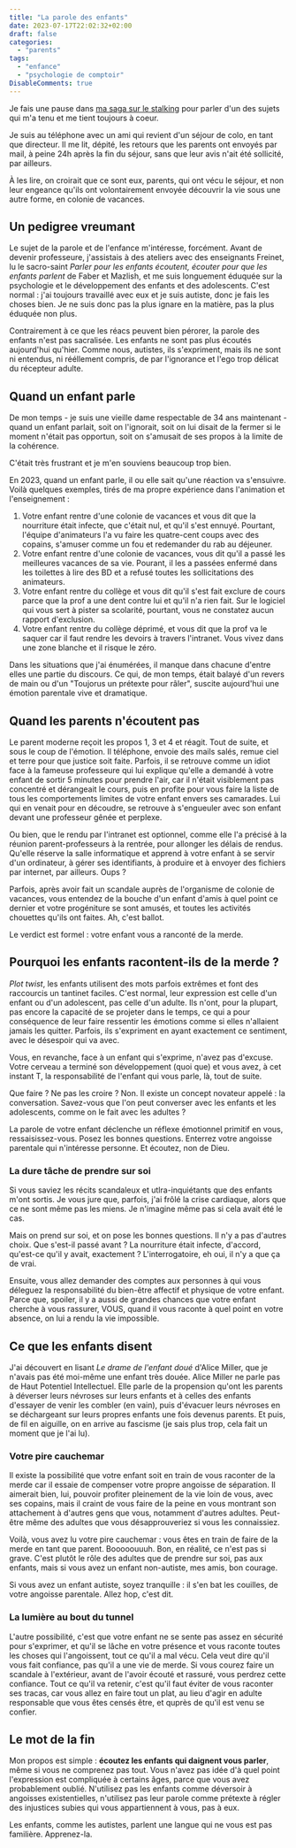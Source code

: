 ```yaml
---
title: "La parole des enfants"
date: 2023-07-17T22:02:32+02:00
draft: false
categories: 
  - "parents"
tags: 
  - "enfance"
  - "psychologie de comptoir"
DisableComments: true
---
```


Je fais une pause dans [ma saga sur le stalking](/post/stalkers-1) pour parler d'un des sujets qui m'a tenu et me tient toujours à coeur.

Je suis au téléphone avec un ami qui revient d'un séjour de colo, en tant que directeur. Il me lit, dépité, les retours que les parents ont envoyés par mail, à peine 24h après la fin du séjour, sans que leur avis n'ait été sollicité, par ailleurs.

À les lire, on croirait que ce sont eux, parents, qui ont vécu le séjour, et non leur engeance qu'ils ont volontairement envoyée découvrir la vie sous une autre forme, en colonie de vacances.

## Un pedigree vreumant

Le sujet de la parole et de l'enfance m'intéresse, forcément. Avant de devenir professeure, j'assistais à des ateliers avec des enseignants Freinet, lu le sacro-saint _Parler pour les enfants écoutent, écouter pour que les enfants parlent_ de Faber et Mazlish, et me suis longuement éduquée sur la psychologie et le développement des enfants et des adolescents. C'est normal : j'ai toujours travaillé avec eux et je suis autiste, donc je fais les choses bien. Je ne suis donc pas la plus ignare en la matière, pas la plus éduquée non plus.

Contrairement à ce que les réacs peuvent bien pérorer, la parole des enfants n'est pas sacralisée. Les enfants ne sont pas plus écoutés aujourd'hui qu'hier. Comme nous, autistes, ils s'expriment, mais ils ne sont ni entendus, ni rééllement compris, de par l'ignorance et l'ego trop délicat du récepteur adulte.

## Quand un enfant parle

De mon temps - je suis une vieille dame respectable de 34 ans maintenant - quand un enfant parlait, soit on l'ignorait, soit on lui disait de la fermer si le moment n'était pas opportun, soit on s'amusait de ses propos à la limite de la cohérence.

C'était très frustrant et je m'en souviens beaucoup trop bien.

En 2023, quand un enfant parle, il ou elle sait qu'une réaction va s'ensuivre. Voilà quelques exemples, tirés de ma propre expérience dans l'animation et l'enseignement :

1. Votre enfant rentre d'une colonie de vacances et vous dit que la nourriture était infecte, que c'était nul, et qu'il s'est ennuyé. Pourtant, l'équipe d'animateurs l'a vu faire les quatre-cent coups avec des copains, s'amuser comme un fou et redemander du rab au déjeuner.
2. Votre enfant rentre d'une colonie de vacances, vous dit qu'il a passé les meilleures vacances de sa vie. Pourant, il les a passées enfermé dans les toilettes à lire des BD et a refusé toutes les sollicitations des animateurs.
3. Votre enfant rentre du collège et vous dit qu'il s'est fait exclure de cours parce que la prof a une dent contre lui et qu'il n'a rien fait. Sur le logiciel qui vous sert à pister sa scolarité, pourtant, vous ne constatez aucun rapport d'exclusion.
4. Votre enfant rentre du collège déprimé, et vous dit que la prof va le saquer car il faut rendre les devoirs à travers l'intranet. Vous vivez dans une zone blanche et il risque le zéro.

Dans les situations que j'ai énumérées, il manque dans chacune d'entre elles une partie du discours. Ce qui, de mon temps, était balayé d'un revers de main ou d'un "Toujorus un prétexte pour râler", suscite aujourd'hui une émotion parentale vive et dramatique.

## Quand les parents n'écoutent pas

Le parent moderne reçoit les propos 1, 3 et 4 et réagit. Tout de suite, et sous le coup de l'émotion. Il téléphone, envoie des mails salés, remue ciel et terre pour que justice soit faite. Parfois, il se retrouve comme un idiot face à la fameuse professeure qui lui explique qu'elle a demandé à votre enfant de sortir 5 minutes pour prendre l'air, car il n'était visiblement pas concentré et dérangeait le cours, puis en profite pour vous faire la liste de tous les comportements limites de votre enfant envers ses camarades. Lui qui en venait pour en découdre, se retrouve à s'engueuler avec son enfant devant une professeur gênée et perplexe.

Ou bien, que le rendu par l'intranet est optionnel, comme elle l'a précisé à la réunion parent-professeurs à la rentrée, pour allonger les délais de rendus. Qu'elle réserve la salle informatique et apprend à votre enfant à se servir d'un ordinateur, à gérer ses identifiants, à produire et à envoyer des fichiers par internet, par ailleurs. Oups ?

Parfois, après avoir fait un scandale auprès de l'organisme de colonie de vacances, vous entendez de la bouche d'un enfant d'amis à quel point ce dernier et votre progéniture se sont amusés, et toutes les activités chouettes qu'ils ont faites. Ah, c'est ballot.

Le verdict est formel : votre enfant vous a ranconté de la merde.

## Pourquoi les enfants racontent-ils de la merde ?

_Plot twist_, les enfants utilisent des mots parfois extrêmes et font des raccourcis un tantinet faciles. C'est normal, leur expression est celle d'un enfant ou d'un adolescent, pas celle d'un adulte. Ils n'ont, pour la plupart, pas encore la capacité de se projeter dans le temps, ce qui a pour conséquence de leur faire ressentir les émotions comme si elles n'allaient jamais les quitter. Parfois, ils s'expriment en ayant exactement ce sentiment, avec le désespoir qui va avec.

Vous, en revanche, face à un enfant qui s'exprime, n'avez pas d'excuse. Votre cerveau a terminé son développement (quoi que) et vous avez, à cet instant T, la responsabilité de l'enfant qui vous parle, là, tout de suite.

Que faire ? Ne pas les croire ? Non. Il existe un concept novateur appelé : la conversation. Savez-vous que l'on peut converser avec les enfants et les adolescents, comme on le fait avec les adultes ?

La parole de votre enfant déclenche un réflexe émotionnel primitif en vous, ressaisissez-vous. Posez les bonnes questions. Enterrez votre angoisse parentale qui n'intéresse personne. Et écoutez, non de Dieu.

### La dure tâche de prendre sur soi

Si vous saviez les récits scandaleux et utlra-inquiétants que des enfants m'ont sortis. Je vous jure que, parfois, j'ai frôlé la crise cardiaque, alors que ce ne sont même pas les miens. Je n'imagine même pas si cela avait été le cas.

Mais on prend sur soi, et on pose les bonnes questions. Il n'y a pas d'autres choix. Que s'est-il passé avant ? La nourriture était infecte, d'accord, qu'est-ce qu'il y avait, exactement ? L'interrogatoire, eh oui, il n'y a que ça de vrai.

Ensuite, vous allez demander des comptes aux personnes à qui vous déleguez la responsabilité du bien-être affectif et physique de votre enfant. Parce que, spoiler, il y a aussi de grandes chances que votre enfant cherche à vous rassurer, VOUS, quand il vous raconte à quel point en votre absence, on lui a rendu la vie impossible.

## Ce que les enfants disent

J'ai découvert en lisant _Le drame de l'enfant doué_ d'Alice Miller, que je n'avais pas été moi-même une enfant très douée. Alice Miller ne parle pas de Haut Potentiel Intellectuel. Elle parle de la propension qu'ont les parents à déverser leurs névroses sur leurs enfants et à celles des enfants d'essayer de venir les combler (en vain), puis d'évacuer leurs névroses en se déchargeant sur leurs propres enfants une fois devenus parents. Et puis, de fil en aiguille, on en arrive au fascisme (je sais plus trop, cela fait un moment que je l'ai lu).

### Votre pire cauchemar

Il existe la possibilité que votre enfant soit en train de vous raconter de la merde car il essaie de compenser votre propre angoisse de séparation. Il aimerait bien, lui, pouvoir profiter pleinement de la vie loin de vous, avec ses copains, mais il craint de vous faire de la peine en vous montrant son attachement à d'autres gens que vous, notamment d'autres adultes. Peut-être même des adultes que vous désapprouveriez si vous les connaissiez.

Voilà, vous avez lu votre pire cauchemar : vous êtes en train de faire de la merde en tant que parent. Booooouuuh. Bon, en réalité, ce n'est pas si grave. C'est plutôt le rôle des adultes que de prendre sur soi, pas aux enfants, mais si vous avez un enfant non-autiste, mes amis, bon courage.

Si vous avez un enfant autiste, soyez tranquille : il s'en bat les couilles, de votre angoisse parentale. Allez hop, c'est dit.

### La lumière au bout du tunnel

L'autre possibilité, c'est que votre enfant ne se sente pas assez en sécurité pour s'exprimer, et qu'il se lâche en votre présence et vous raconte toutes les choses qui l'angoissent, tout ce qu'il a mal vécu. Cela veut dire qu'il vous fait confiance, pas qu'il a une vie de merde. Si vous courez faire un scandale à l'extérieur, avant de l'avoir écouté et rassuré, vous perdrez cette confiance. Tout ce qu'il va retenir, c'est qu'il faut éviter de vous raconter ses tracas, car vous allez en faire tout un plat, au lieu d'agir en adulte responsable que vous êtes censés être, et quprès de qu'il est venu se confier.

## Le mot de la fin

Mon propos est simple : **écoutez les enfants qui daignent vous parler**, même si vous ne comprenez pas tout. Vous n'avez pas idée d'à quel point l'expression est compliquée à certains âges, parce que vous avez probablement oublié. N'utilisez pas les enfants comme déversoir à angoisses existentielles, n'utilisez pas leur parole comme prétexte à régler des injustices subies qui vous appartiennent à vous, pas à eux.

Les enfants, comme les autistes, parlent une langue qui ne vous est pas familière. Apprenez-la.
